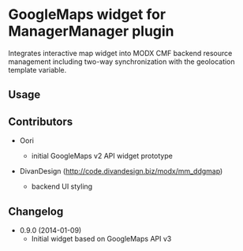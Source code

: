 GoogleMaps widget for ManagerManager plugin
===========================================

Integrates interactive map widget into MODX CMF backend resource management
including two-way synchronization with the geolocation template variable.


Usage
-----



Contributors
------------

- Oori
  - initial GoogleMaps v2 API widget prototype

- DivanDesign (http://code.divandesign.biz/modx/mm_ddgmap)
  - backend UI styling


Changelog
---------

- 0.9.0 (2014-01-09)
  - Initial widget based on GoogleMaps API v3
